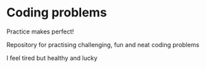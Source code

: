 # Coding problems
Practice makes perfect! 

Repository for practising challenging, fun and neat coding problems


I feel tired but healthy and lucky
